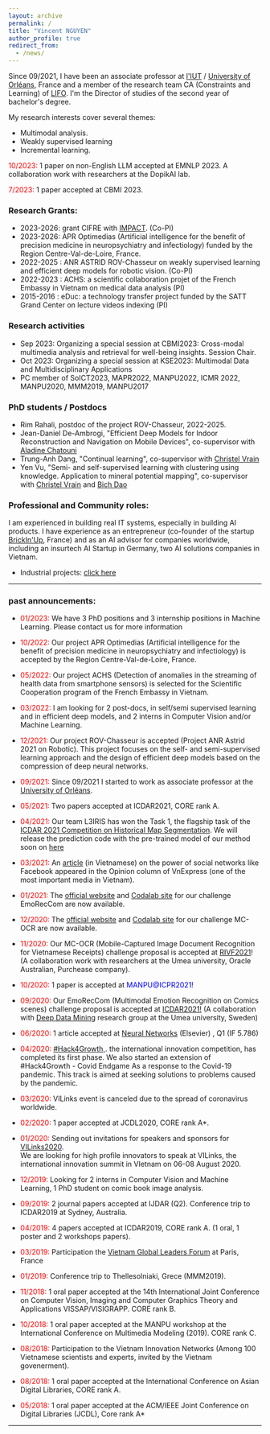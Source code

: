 ```yaml
---
layout: archive
permalink: /
title: "Vincent NGUYEN"
author_profile: true
redirect_from:
  - /news/
---
```


<!-- Welcome to my website.<br/>
I'm a Computer Vision and Machine Learning researcher/lecturer at the LIFO Lab, University of Orléans.

--- -->

<!-- ### BIO: -->

<!-- I completed my PhD in Computer Vision in 10/2011 under the supervisor of prof. Jean-Marc Ogier, prof. AUF Alain Boucher and prof. Salvatore Tabbone. From 11/2011 to 09/2014 I worked with prof. Jean-Marc Ogier on multimodal indexing for lecture videos. In 2014, the SATT Grand Center chose my invention (the PEDIVHANDI project) for its technology transfer program. From 10/2014 to 04/2016, I focused on this new project (employee at La SATT). From 05/2016 to 08/2018, I worked in the eBD team of prof. Jean-Christophe Burie, doing research on the comic book images analysis using hybric methods (deep learning and traditional image processing/computer vision techniques). From 09/2018, I have been working with prof. Jean-Christophe Burie, prof. Arnaud Revel and prof Karell Bertet in the joint lab S.A.I.L. In this context, I work mainly on the  semi-supervised and weakly supervised learning methods.<br/>
My research focuses on two themes: -->

<!-- I obtained my Phd Computer Vision in 10/2011 at the University of La Rochelle, under the supervisor of Prof. Jean-Marc Ogier, Prof. AUF Alain Boucher and Prof. Salvatore Tabbone. After that, I worked with Prof. Jean-Marc Ogier on multimodal indexing for lecture videos for PEDIVHANDI project, for which I was awarded with SATT sponsorship within its technology transfer program in October, 2014. Our lecture videos indexing system from PEDIVHANDI project is protected by the APP (https://www.app.asso.fr/en). From 2016 I have focused more on the deep learning approach for the field of computer vision and document analysis. I worked in the e-BDthèque team, led by Prof. Jean-Christophe Burie, doing research on the comic book images analysis using hybrid methods. From 09/2018, I have played a key role in developing the joint lab S.A.I.L., leading research projects related to the deep learning approach with Prof. Jean-Christophe Burie, Prof. Arnaud Revel and Prof. Karell Bertet. -->
<!-- 
I obtained my Phd in Computer Vision at the University of La Rochelle, under the supervision of Prof. Jean-Marc Ogier.  I was awarded the SATT sponsorship within its technology transfer program for my work on  on multimodal indexing for lecture videos. Since 2016 I have developed my research path towards the deep learning approach for computer vision and document analysis. I played a key role in developing the joint lab S.A.I.L., leading research projects related to the deep learning approach. From 09/2021, I started to work at the lab LIFO, University of Orléans. -->

Since 09/2021, I have been an associate professor at [l'IUT](https://www.univ-orleans.fr/fr/iut-orleans/formation/informatique) / [University of Orléans](https://www.univ-orleans.fr/fr), France and a member of the research team CA (Constraints and Learning) of [LIFO](https://www.univ-orleans.fr/lifo/). I'm the Director of studies of the second year of bachelor's degree.

My research interests cover several  themes:

+ Multimodal analysis.
+ Weakly supervised learning
+ Incremental learning.

<!--  -->
<!-- If you have any questions or comments, please feel free to contact me at nhu-van.nguyen (at) univ-lr . fr -->

<span style="color:red">10/2023:</span> 1 paper on non-English LLM accepted at EMNLP 2023. A collaboration work with researchers at the DopikAI lab.<br/>

<span style="color:red">7/2023:</span> 1 paper accepted at CBMI 2023.<br/>

### Research Grants: 

+ 2023-2026: grant CIFRE with <span style="color:blue">[IMPACT](https://sas-impact.fr/en/)</span>. (Co-PI)
+ 2023-2026: APR Optimedias (Artificial intelligence for the benefit of precision medicine in neuropsychiatry and infectiology) funded by the Region Centre-Val-de-Loire, France.
+ 2022-2025 : ANR ASTRID ROV-Chasseur on weakly supervised learning and efficient deep models for robotic vision. (Co-PI)
+ 2022-2023 : ACHS: a scientific collaboration projet of the French Embassy in Vietnam on medical data analysis (PI) 
+ 2015-2016 : eDuc: a technology transfer project funded by the SATT Grand Center on lecture videos indexing (PI)

### Research activities

+ Sep 2023: Organizing a special session at CBMI2023: Cross-modal multimedia analysis and retrieval for well-being insights. Session Chair.
+ Oct 2023: Organizing a special session at KSE2023: Multimodal Data and Multidisciplinary Applications
+ PC member of SoICT2023, MAPR2022, MANPU2022, ICMR 2022, MANPU2020, MMM2019, MANPU2017

### PhD students / Postdocs

+ Rim Rahali, postdoc of the project ROV-Chasseur, 2022-2025.
+ Jean-Daniel De-Ambrogi, "Efficient Deep Models for Indoor Reconstruction and Navigation on Mobile Devices", co-supervisor with  <span style="color:blue">[Aladine Chatouni](http://aladine-chetouani.com)</span>
+ Trung-Anh Dang, "Continual learning", co-supervisor with <span style="color:blue">[Christel Vrain](https://www.univ-orleans.fr/lifo/Members/vrain/)</span>
+ Yen Vu, "Semi- and self-supervised learning with clustering using knowledge. Application to mineral potential mapping", co-supervisor with <span style="color:blue">[Christel Vrain](https://www.univ-orleans.fr/lifo/Members/vrain/)</span> and <span style="color:blue">[Bich Dao](https://www.univ-orleans.fr/lifo/membres/dao/)</span>


### Professional and Community roles:

I am experienced in building real IT systems, especially in building AI products. I have experience as an entrepreneur (co-founder of the startup [BrickIn'Up](/administratives/101-bup/), France) and as an AI advisor for companies worldwide, including an insurtech AI Startup in Germany, two AI solutions companies in Vietnam.

<!-- I am one of key members of the Association of Vietnamese Scientists and Experts ([AVSE Global](http://www.avseglobal.org/)), headquartered in Paris. I have contributed to organizing innovative events gathering Vietnamese excellences all over the world. -->

<!-- + Research Projects: <span style="color:blue">[click here](publications)</span> -->

+ Industrial projects: <span style="color:blue">[click here](industrie)</span>

<!-- ### Contact: -->
<!-- 
+ Offices: C001, Bât. Pascal, Université de La Rochelle, France <br/>
Phone: (+33) 5 46 45 87 62 -->
<!-- + vincent.nguyen (at) insa-lyon . fr -->
<!-- + nhu-van.nguyen (at) univ-lr . fr -->
<!-- + nhuvan.nguyen (at) avseglobal . org -->

<!-- Research projects: -->
---

### past announcements:

+ <span style="color:red">01/2023:</span> We have 3 PhD positions and 3 internship positions in Machine Learning. Please contact us for more information<br/>

+ <span style="color:red">10/2022:</span> Our project APR Optimedias (Artificial intelligence for the benefit of precision medicine in neuropsychiatry and infectiology) is accepted by the Region Centre-Val-de-Loire, France.<br/>

+ <span style="color:red">05/2022:</span> Our project ACHS (Detection of anomalies in the streaming of health data from smartphone sensors) is selected for the Scientific Cooperation program of the French Embassy in Vietnam.<br/>

+ <span style="color:red">03/2022:</span> I am looking for 2 post-docs, in self/semi supervised learning and in efficient deep models, and 2 interns in Computer Vision and/or Machine Learning.<br/>

+ <span style="color:red">12/2021:</span> Our project ROV-Chasseur is accepted (Project ANR Astrid 2021 on Robotic). This project focuses on the self- and semi-supervised learning approach and the design of efficient deep models based on the compression of deep neural networks.<br/>

+ <span style="color:red">09/2021:</span> Since 09/2021 I started to work as associate professor at the [University of Orléans](https://www.univ-orleans.fr/fr).<br/>

+ <span style="color:red">05/2021:</span> Two papers accepted at ICDAR2021, CORE rank A.<br/>

+ <span style="color:red">04/2021:</span> Our team L3IRIS has won the Task 1, the flagship task of the <span style="color:blue">[ ICDAR 2021 Competition on Historical Map Segmentation](https://icdar21-mapseg.github.io/)</span>. We will release the prediction code with the pre-trained model of our method soon on [here](https://gitlab.univ-lr.fr/nnguye02/weakbiseg)<br/>

+ <span style="color:red">03/2021:</span> An <span style="color:blue">[article](https://vnexpress.net/tro-choi-quyen-luc-4243108.html)</span> (in Vietnamese) on the power of social networks like Facebook appeared in the Opinion column of VnExpress (one of the most important media in Vietnam).<br/>

+ <span style="color:red">01/2021:</span> The <span style="color:blue">[official website](https://emoreccom.univ-lr.fr)</span> and <span style="color:blue">[Codalab site](https://competitions.codalab.org/competitions/27884)</span> for our challenge EmoRecCom are now available.<br/>

+ <span style="color:red">12/2020:</span> The <span style="color:blue">[official website](https://www.rivf2021-mc-ocr.vietnlp.com/)</span> and <span style="color:blue">[Codalab site](https://competitions.codalab.org/competitions/27798)</span> for our challenge MC-OCR are now available.<br/>

+ <span style="color:red">11/2020:</span> Our MC-OCR (Mobile-Captured Image Document Recognition for Vietnamese Receipts) challenge proposal is accepted at  <span style="color:blue">[RIVF2021](http://fit.mta.edu.vn/rivf2021/)</span>! (A collaboration work with researchers at the Umea university, Oracle Australian, Purchease company).  <br/>

+ <span style="color:red">10/2020:</span> 1 paper is accepted at <span style="color:blue">MANPU@ICPR2021!</span><br/>

<!-- + <span style="color:red">10/2020:</span> The project <span style="color:blue">DocIntel</span> is submitted for the KC4.0 Innovation Fund of the Vietnamese Ministry of Science and Technology.<br/> -->

+ <span style="color:red">09/2020:</span> Our EmoRecCom (Multimodal Emotion Recognition on Comics scenes) challenge proposal is accepted at <span style="color:blue">[ICDAR2021!](https://icdar2021.org/)</span>  (A collaboration with <span style="color:blue">[Deep Data Mining](https://www.umu.se/en/research/groups/deep-data-mining/)</span>  research group at the Umea university, Sweden)<br/>

+ <span style="color:red">06/2020:</span> 1 article accepted at <span style="color:blue">[Neural Networks](https://www.journals.elsevier.com/neural-networks)</span> (Elsevier) , Q1 (IF 5.786) <br/>

+ <span style="color:red">04/2020:</span> <span style="color:blue">[#Hack4Growth,](https://www.hack4growth.org/en).</span> the international innovation competition, has completed its first phase. We also started an extension of #Hack4Growth - Covid Endgame As a response to the Covid-19 pandemic. This track is aimed at seeking solutions to problems caused by the pandemic.  <br/>

+ <span style="color:red">03/2020:</span> VILinks event is canceled due to the spread of coronavirus worldwide. <br/>

+ <span style="color:red">02/2020:</span> 1 paper accepted at JCDL2020, CORE rank A*. <br/>

<!-- + <span style="color:red">02/2020:</span> I obtained <span style="color:blue">my (first) qualification MCF in Section 27.</span> <br/> -->

+ <span style="color:red">01/2020:</span> Sending out invitations for speakers and sponsors for <span style="color:blue">[VILinks2020](https://www.vietnaminnovationlinks.org).</span> <br/>
We are looking for high profile innovators to speak at VILinks, the international innovation summit in VIetnam on 06-08 August 2020.

+ <span style="color:red">12/2019:</span> Looking for 2 interns in Computer Vision and Machine Learning, 1 PhD student on comic book image analysis.

<!-- + <span style="color:red">10/2019:</span> Vietnam trip -->

+ <span style="color:red">09/2019:</span> 2 journal papers accepted at IJDAR (Q2). Conference trip to ICDAR2019 at Sydney, Australia.

<!-- + <span style="color:red">05/2019:</span> www.brickinup.com is shutdown. -->

+ <span style="color:red">04/2019:</span> 4 papers accepted at ICDAR2019, CORE rank A. (1 oral, 1 poster and 2 workshops papers).

+ <span style="color:red">03/2019:</span> Participation the [Vietnam Global Leaders Forum](https://www.vietnamgloballeaders.org) at Paris, France

+ <span style="color:red">01/2019:</span> Conference trip to Thellesolniaki, Grece (MMM2019).

+ <span style="color:red">11/2018:</span> 1 oral paper accepted at the 14th International Joint Conference on Computer Vision, Imaging and Computer Graphics Theory and Applications VISSAP/VISIGRAPP. CORE rank B.

+ <span style="color:red">10/2018:</span> 1 oral paper accepted at the MANPU workshop at the International Conference on Multimedia Modeling (2019). CORE rank C.

+ <span style="color:red">08/2018:</span> Participation to the Vietnam Innovation Networks (Among 100 Vietnamese scientists and experts, invited by the Vietnam govenerment).

+ <span style="color:red">08/2018:</span> 1 oral paper accepted at the International Conference on Asian Digital Libraries, CORE rank A.

+ <span style="color:red">05/2018:</span> 1 oral paper accepted at the ACM/IEEE Joint Conference on Digital Libraries (JCDL), Core rank A*

<!-- + <span style="color:red">03/2018:</span> 1 journal paper accepted at J. Imaging (MDPI). -->

---

